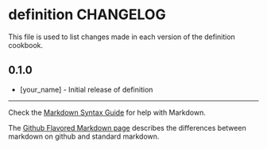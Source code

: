 definition CHANGELOG
====================

This file is used to list changes made in each version of the definition cookbook.

0.1.0
-----
- [your_name] - Initial release of definition

- - -
Check the [Markdown Syntax Guide](http://daringfireball.net/projects/markdown/syntax) for help with Markdown.

The [Github Flavored Markdown page](http://github.github.com/github-flavored-markdown/) describes the differences between markdown on github and standard markdown.
